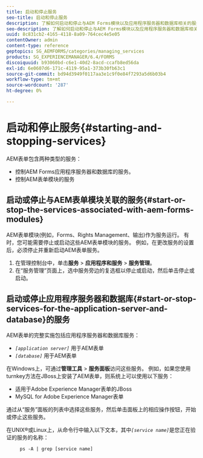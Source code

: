 ```yaml
---
title: 启动和停止服务
seo-title: 启动和停止服务
description: 了解如何启动和停止与AEM Forms模块以及应用程序服务器和数据库相关的服务。
seo-description: 了解如何启动和停止与AEM Forms模块以及应用程序服务器和数据库相关的服务。
uuid: 8c831cb2-4165-4118-8a09-764cec4e5e05
contentOwner: admin
content-type: reference
geptopics: SG_AEMFORMS/categories/managing_services
products: SG_EXPERIENCEMANAGER/6.4/FORMS
discoiquuid: b93060bd-c6e1-40d2-8acd-ccafb8ed56da
exl-id: 6e0607d6-171c-4119-95a1-373b30fb63c1
source-git-commit: bd94d3949f0117aa3e1c9f0e84f7293a5d6b03b4
workflow-type: tm+mt
source-wordcount: '287'
ht-degree: 0%

---
```


# 启动和停止服务{#starting-and-stopping-services}

AEM表单包含两种类型的服务：

* 控制AEM Forms应用程序服务器和数据库的服务。
* 控制AEM表单模块的服务

## 启动或停止与AEM表单模块关联的服务{#start-or-stop-the-services-associated-with-aem-forms-modules}

AEM表单模块(例如，Forms、Rights Management、输出)作为服务运行。 有时，您可能需要停止或启动这些AEM表单模块的服务。 例如，在更改服务的设置后，必须停止并重新启动AEM表单服务。

1. 在管理控制台中，单击&#x200B;**服务** > **应用程序和服务** > **服务管理**。
1. 在“服务管理”页面上，选中服务旁边的复选框以停止或启动，然后单击停止或启动。

## 启动或停止应用程序服务器和数据库{#start-or-stop-services-for-the-application-server-and-database}的服务

AEM表单的完整实施包括应用程序服务器和数据库服务：

* *`[application server]`* 用于AEM表单
* *`[database]`* 用于AEM表单

在Windows上，可通过&#x200B;**管理工具** > **服务面板**&#x200B;访问这些服务。 例如，如果您使用turnkey方法在JBoss上安装了AEM表单，则系统上可以使用以下服务：

* 适用于Adobe Experience Manager表单的JBoss
* MySQL for Adobe Experience Manager表单

通过从“服务”面板的列表中选择这些服务，然后单击面板上的相应操作按钮，开始或停止这些服务。

在UNIX®或Linux上，从命令行中输入以下文本，其中&#x200B;*`[service name]`*&#x200B;是您正在验证的服务的名称：

```as3
     ps -A | grep [service name]
```
